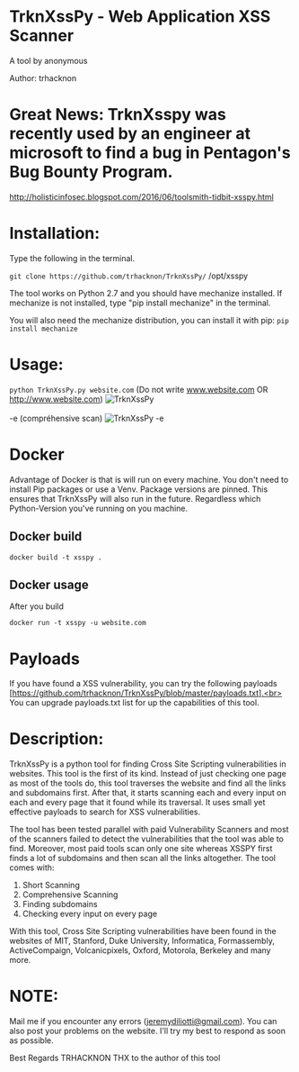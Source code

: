 # TrknXssPy - Web Application XSS Scanner
A tool by anonymous

Author: trhacknon

# Great News: TrknXsspy was recently used by an engineer at microsoft to find a bug in Pentagon's Bug Bounty Program.
http://holisticinfosec.blogspot.com/2016/06/toolsmith-tidbit-xsspy.html

# Installation: 
Type the following in the terminal.

`git clone https://github.com/trhacknon/TrknXssPy/` /opt/xsspy

The tool works on Python 2.7 and you should have mechanize installed. If mechanize is not installed, type "pip install mechanize" in the terminal.

You will also need the mechanize distribution, you can install it with pip:
```pip install mechanize```

# Usage: 
`python TrknXssPy.py website.com` (Do not write www.website.com OR http://www.website.com)
<img title="TrknXssPy" src="https://github.com/trhacknon/TrknXssPy/blob/master/IMG_20220519_043856.jpg"><br><br>
-e (compréhensive scan) 
<img title="TrknXssPy -e" src="https://github.com/trhacknon/TrknXssPy/blob/master/IMG_20220519_042111.jpg"><br>
# Docker
Advantage of Docker is that is will run on every machine. You don't need to install Pip packages or use a Venv.
Package versions are pinned. This ensures that TrknXssPy will also run in the future. Regardless which Python-Version you've running on you machine.
## Docker build
```
docker build -t xsspy .
```
## Docker usage
After you build
```
docker run -t xsspy -u website.com
```

# Payloads
If you have found a XSS vulnerability, you can try the following payloads [https://github.com/trhacknon/TrknXssPy/blob/master/payloads.txt].<br>
You can upgrade payloads.txt list for up the capabilities of this tool. 

# Description: 
TrknXssPy is a python tool for finding Cross Site Scripting vulnerabilities in websites. This tool is the first of its kind. Instead of just checking one page as most of the tools do, this tool traverses the website and find all the links and subdomains first. After that, it starts scanning each and every input on each and every page that it found while its traversal. It uses small yet effective payloads to search for XSS vulnerabilities. 

The tool has been tested parallel with paid Vulnerability Scanners and most of the scanners failed to detect the vulnerabilities that the tool was able to find. Moreover, most paid tools scan only one site whereas XSSPY first finds a lot of subdomains and then scan all the links altogether. The tool comes with:

1) Short Scanning
2) Comprehensive Scanning
3) Finding subdomains
4) Checking every input on every page

With this tool, Cross Site Scripting vulnerabilities have been found in the websites of MIT, Stanford, Duke University, Informatica, Formassembly, ActiveCompaign, Volcanicpixels, Oxford, Motorola, Berkeley and many more.


# NOTE: 
Mail me if you encounter any errors (jeremydiliotti@gmail.com). You can also post your problems on the website. I'll try my best to respond as soon as possible.

Best Regards
TRHACKNON THX to the author of this tool
